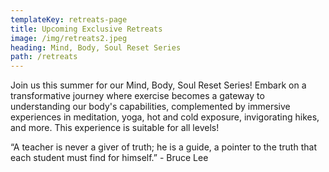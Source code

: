 ```yaml
---
templateKey: retreats-page
title: Upcoming Exclusive Retreats
image: /img/retreats2.jpeg
heading: Mind, Body, Soul Reset Series
path: /retreats
---
```

Join us this summer for our Mind, Body, Soul Reset Series! Embark on a transformative journey where exercise becomes a gateway to understanding our body's capabilities, complemented by immersive experiences in meditation, yoga, hot and cold exposure, invigorating hikes, and more. This experience is suitable for all levels!

“A teacher is never a giver of truth; he is a guide, a pointer to the truth that each student must find for himself.” - Bruce Lee